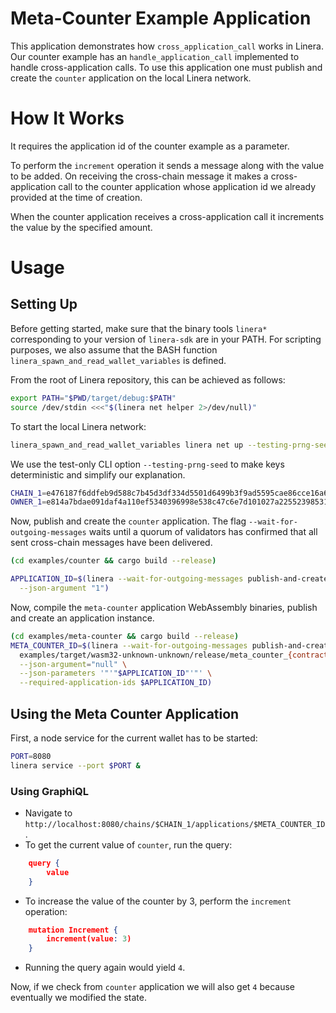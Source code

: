 <!-- cargo-rdme start -->

# Meta-Counter Example Application

This application demonstrates how `cross_application_call` works in Linera.
Our counter example
has an `handle_application_call` implemented to handle cross-application calls. To use this application
one must publish and create the `counter` application on the local Linera network.

# How It Works

It requires the application id of the counter example as a parameter.

To perform the `increment` operation it sends a message along with the value to be added.
On receiving the cross-chain message it makes a cross-application call to the counter application
whose application id we already provided at the time of creation.

When the counter application receives a cross-application call it increments the value by the specified
amount.

# Usage

## Setting Up

Before getting started, make sure that the binary tools `linera*` corresponding to
your version of `linera-sdk` are in your PATH. For scripting purposes, we also assume
that the BASH function `linera_spawn_and_read_wallet_variables` is defined.

From the root of Linera repository, this can be achieved as follows:

```bash
export PATH="$PWD/target/debug:$PATH"
source /dev/stdin <<<"$(linera net helper 2>/dev/null)"
```

To start the local Linera network:

```bash
linera_spawn_and_read_wallet_variables linera net up --testing-prng-seed 37
```

We use the test-only CLI option `--testing-prng-seed` to make keys deterministic and simplify our
explanation.

```bash
CHAIN_1=e476187f6ddfeb9d588c7b45d3df334d5501d6499b3f9ad5595cae86cce16a65
OWNER_1=e814a7bdae091daf4a110ef5340396998e538c47c6e7d101027a225523985316
```

Now, publish and create the `counter` application. The flag `--wait-for-outgoing-messages` waits until a quorum of validators has confirmed that all sent cross-chain messages have been delivered.

```bash
(cd examples/counter && cargo build --release)

APPLICATION_ID=$(linera --wait-for-outgoing-messages publish-and-create examples/target/wasm32-unknown-unknown/release/counter_{contract,service}.wasm \
  --json-argument "1")
```

Now, compile the `meta-counter` application WebAssembly binaries, publish and create an application instance.

```bash
(cd examples/meta-counter && cargo build --release)
META_COUNTER_ID=$(linera --wait-for-outgoing-messages publish-and-create \
  examples/target/wasm32-unknown-unknown/release/meta_counter_{contract,service}.wasm \
  --json-argument="null" \
  --json-parameters '"'"$APPLICATION_ID"'"' \
  --required-application-ids $APPLICATION_ID)
```

## Using the Meta Counter Application

First, a node service for the current wallet has to be started:

```bash
PORT=8080
linera service --port $PORT &
```

### Using GraphiQL

- Navigate to `http://localhost:8080/chains/$CHAIN_1/applications/$META_COUNTER_ID`.
- To get the current value of `counter`, run the query:
```json
    query {
        value
    }
```
- To increase the value of the counter by 3, perform the `increment` operation:
```json
    mutation Increment {
        increment(value: 3)
    }
```
- Running the query again would yield `4`.

Now, if we check from `counter` application we will also get `4` because eventually we modified the state.

<!-- cargo-rdme end -->
